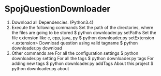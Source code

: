 # SpojQuestionDownloader

1. Download all Dependencies. (Python3.4)
2. Execute the following commands
    Set the path of the directories, where the files are going to be stored
        $ python downloader.py setPaths <path>
    Set the file extension like c, cpp, java, py
        $ python downloader.py setExtension <.extension>
    Download question using valid tagname
    $ python downloader.py download <tagname>
3. Other commands are
    For all the configuration settings
        $ python downloader.py setting
    For all the tags
        $ python downloader.py tags
    For adding new tags
        $ python downloader.py addTags <tagname>
    About this project
        $ python downloader.py about